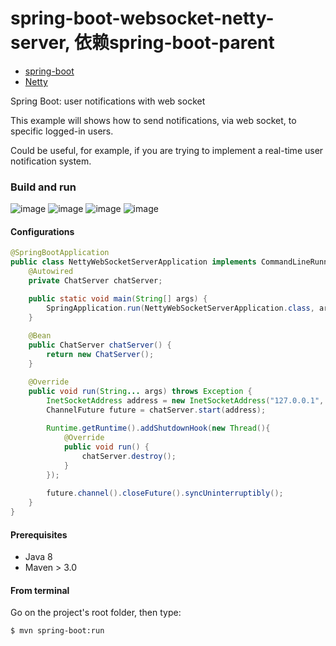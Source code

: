 # spring-boot-websocket-netty-server, 依赖spring-boot-parent
* [spring-boot](http://docs.spring.io/spring-boot/docs/current/reference/htmlsingle/)
* [Netty](http://netty.io/)

Spring Boot: user notifications with web socket

This example will shows how to send notifications, via web socket, to specific logged-in users.

Could be useful, for example, if you are trying to implement a real-time user notification system.

### Build and run

![image](https://github.com/leelance/spring-boot-all/blob/master/spring-boot-websocket-netty-server/1.png)
![image](https://github.com/leelance/spring-boot-all/blob/master/spring-boot-websocket-netty-server/2.png)
![image](https://github.com/leelance/spring-boot-all/blob/master/spring-boot-websocket-netty-server/3.png)
![image](https://github.com/leelance/spring-boot-all/blob/master/spring-boot-websocket-netty-server/4.png)
#### Configurations
```java
@SpringBootApplication
public class NettyWebSocketServerApplication implements CommandLineRunner{
	@Autowired
	private ChatServer chatServer;

    public static void main(String[] args) {
        SpringApplication.run(NettyWebSocketServerApplication.class, args);
    }
    
    @Bean
    public ChatServer chatServer() {
    	return new ChatServer();
    }

	@Override
	public void run(String... args) throws Exception {
		InetSocketAddress address = new InetSocketAddress("127.0.0.1", 9090);
		ChannelFuture future = chatServer.start(address);
		
		Runtime.getRuntime().addShutdownHook(new Thread(){
			@Override
			public void run() {
				chatServer.destroy();
			}
		});
		
		future.channel().closeFuture().syncUninterruptibly();
	}
}
```

#### Prerequisites

- Java 8
- Maven > 3.0

#### From terminal

Go on the project's root folder, then type:

    $ mvn spring-boot:run
